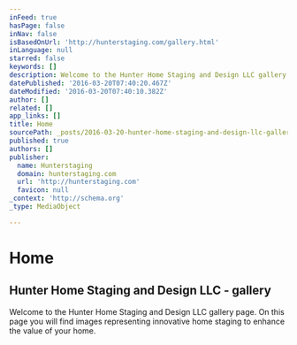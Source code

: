 ```yaml
---
inFeed: true
hasPage: false
inNav: false
isBasedOnUrl: 'http://hunterstaging.com/gallery.html'
inLanguage: null
starred: false
keywords: []
description: Welcome to the Hunter Home Staging and Design LLC gallery page. On this page you will find images representing innovative home staging to enhance the value of your home.
datePublished: '2016-03-20T07:40:20.467Z'
dateModified: '2016-03-20T07:40:10.382Z'
author: []
related: []
app_links: []
title: Home
sourcePath: _posts/2016-03-20-hunter-home-staging-and-design-llc-gallery.md
published: true
authors: []
publisher:
  name: Hunterstaging
  domain: hunterstaging.com
  url: 'http://hunterstaging.com'
  favicon: null
_context: 'http://schema.org'
_type: MediaObject

---
```

# Home

<article style=""><h1>Hunter Home Staging and Design LLC - gallery</h1><p>Welcome to the Hunter Home Staging and Design LLC gallery page. On this page you will find images representing innovative home staging to enhance the value of your home.</p></article>